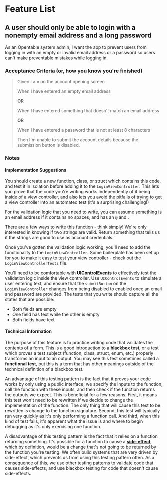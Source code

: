 # Feature List
## A user should only be able to login with  a nonempty email address and a long password
As an Opentable system admin, I want the app to prevent users from logging in with an empty or invalid email address or a password so users can't make preventable mistakes while logging in.

### Acceptance Criteria (or, how you know you're finished)
> Given I am on the account opening screen
>
> When I have entered an empty email address
>
> **OR**
>
> When I have entered something that doesn't match an email address
>
> **OR**
>
> When I have entered a password that is not at least 8 characters
>
> Then I'm unable to submit the account details because the submission button is disabled.

### Notes
#### Implementation Suggestions
You should create a new function, class, or struct which contains this code, and test it in isolation before adding it to the `LoginViewController`. This lets you prove that the code you're writing works independently of it being inside of a view controller, and also lets you avoid the pitfalls of trying to get a view controller into an automated test (it's a surprising challenging!)

For the validation logic that you need to write, you can assume something is an email address if it contains no spaces, and has an `@` and `.` 

There are a few ways to write this function - think simply! We're only interested in knowing if two strings are valid. Return something that tells us if the strings are good to use as account credentials.

Once you've gotten the validation logic working, you'll need to add the functionality to the `LoginViewController`. Some boilerplate has been set up for you to make it easy to test your view controller - check out the `LoginViewControllerTests` file.

You'll need to be comfortable with **[UIControlEvents](https://developer.appgitle.com/documentation/uikit/uicontrol/event)** to effectively test the validation logic inside the view controller. Use `UIControlEvents` to simulate a user entering text, and ensure that the `submitButton` on the `LoginViewController` changes from being disabled to enabled once an email and password are provided. The tests that you write should capture all the states that are possible: 

* Both fields are empty
* One field has text while the other is empty
* Both fields have text

#### Technical Information
The purpose of this feature is to practice writing code that validates the contents of a form. This is a good introduction to a **blackbox test**, or a test which proves a test subject (function, class, struct, enum, etc.) properly transforms an input to an output. You may see this test sometimes called a **functional test**, but this is a term that has other meanings outside of the technical definition of a blackbox test.

An advantage of this testing pattern is the fact that it proves your code works by only using a public interface; we specify the inputs to the function, call the function with these inputs, and then check if the function returns the outputs we expect. This is beneficial for a few reasons. First, it means this test won't need to be rewritten if we decide to change the implementation of the function. The only thing that will cause this test to be rewritten is change to the function signature. Second, this test will typically run very quickly as it's only performing a function call. And third, when this kind of test fails, it's apparent what the issue is and where to begin debugging as it's only exercising one function.

A disadvantage of this testing pattern is the fact that it relies on a function returning something. It's possible for a function to cause a **[side-effect](https://softwareengineering.stackexchange.com/questions/40297/what-is-a-side-effect)**, which by definition, would be a change that's not going to be returned by the function you're testing. We often build systems that are very driven by side-effect, which prevents us from using this testing pattern often. As a consequence of this, we use other testing patterns to validate code that causes side-effects, and use blackbox testing for code that doesn't cause side-effects.